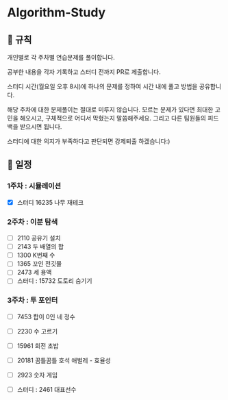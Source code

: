 # Algorithm-Study

## 🧾 규칙

개인별로 각 주차별 연습문제를 풀이합니다.

공부한 내용을 각자 기록하고 스터디 전까지 PR로 제출합니다.

스터디 시간(월요일 오후 8시)에 하나의 문제를 정하여 시간 내에 풀고 방법을 공유합니다.

해당 주차에 대한 문제풀이는 절대로 미루지 않습니다. 모르는 문제가 있다면 최대한 고민을 해오시고, 구체적으로 어디서 막혔는지 말씀해주세요. 그리고 다른 팀원들의 피드백을 받으시면 됩니다.

스터디에 대한 의지가 부족하다고 판단되면 강제퇴출 하겠습니다:)

## 📖 일정
### 1주차 : 시뮬레이션
- [x] 스터디 16235 나무 재테크

### 2주차 : 이분 탐색
- [ ] 2110 공유기 설치
- [ ] 2143 두 배열의 합
- [ ] 1300 K번째 수
- [ ] 1365 꼬인 전깃물
- [ ] 2473 세 용액
- [ ] 스터디 : 15732 도토리 숨기기

### 3주차 : 투 포인터
- [ ] 7453 합이 0인 네 정수
- [ ] 2230 수 고르기		
- [ ] 15961 회전 초밥
- [ ] 20181	꿈틀꿈틀 호석 애벌레 - 효율성
- [ ] 2923 숫자 게임
- [ ] 스터디 : 2461 대표선수

